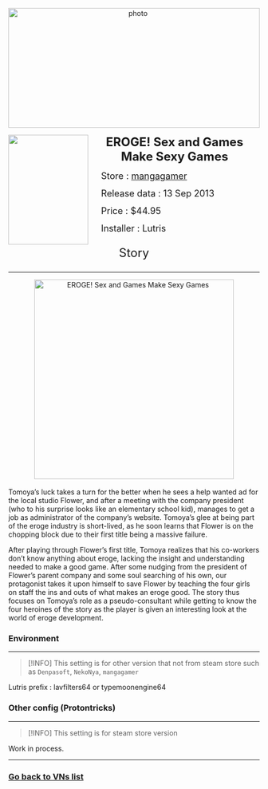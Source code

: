 <p align="center">
	<img style="width: 100%; height: 15rem; display: block; margin: auto;" alt="photo" src="https://cdn2.steamgriddb.com/file/sgdb-cdn/hero_thumb/9de6f2fcd6b33386b42e2aa5e19bb4da.jpg">
</p>

<img align="left" width="160" height="220" src="https://www.visualnovelwiki.org/vhosts/default/data/assets/box-art/v4037.jpg"><p align="center"><font size="5">**EROGE! Sex and Games Make Sexy Games**</font></p>
<p> <font size="4">&emsp; Store :  <a href="https://www.mangagamer.com/r18/detail.php?goods_type=1&product_code=4">mangagamer</a></font></p>
<p> <font size="4">&emsp; Release data : 13 Sep 2013</font></p>
<p> <font size="4">&emsp; Price : $44.95 </font></p>
<p> <font size="4">&emsp; Installer : Lutris </font></p>
<font size="5"><p align="center">Story</p></font>

---

<div align="center">
  <a href="http://138.197.205.43/data/21.mp4">
	  <img width="full" height="400" src="https://github.com/pondpondnaja/TestMD/blob/main/resource/eroge2.png?raw=true" alt="EROGE! Sex and Games Make Sexy Games">
	  </a>
</div>
<br/>
Tomoya’s luck takes a turn for the better when he sees a help wanted ad for the local studio Flower, and after a meeting with the company president (who to his surprise looks like an elementary school kid), manages to get a job as administrator of the company’s website. Tomoya’s glee at being part of the eroge industry is short-lived, as he soon learns that Flower is on the chopping block due to their first title being a massive failure.

<br/>

After playing through Flower’s first title, Tomoya realizes that his co-workers don’t know anything about eroge, lacking the insight and understanding needed to make a good game. After some nudging from the president of Flower’s parent company and some soul searching of his own, our protagonist takes it upon himself to save Flower by teaching the four girls on staff the ins and outs of what makes an eroge good. The story thus focuses on Tomoya’s role as a pseudo-consultant while getting to know the four heroines of the story as the player is given an interesting look at the world of eroge development.

### Environment
----
>[!INFO]
>This setting is for other version that not from steam store such as `Denpasoft`, `NekoNya`, `mangagamer`  

Lutris prefix : lavfilters64 or typemoonengine64
<br>
### Other config (Protontricks)
----
>[!INFO]
>This setting is for steam store version 

Work in process.
<br>

----
### [Go back to VNs list](../Visual%20Novels%20list.md)
